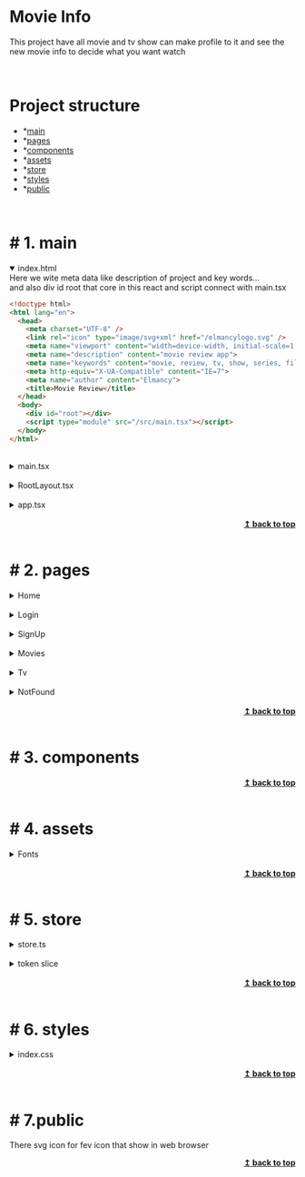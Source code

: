 <!-- 
<details>
<summary></summary>
</details>
<br>
 -->
# Movie Info
This project have all movie and tv show can make profile to it and see the new movie info
to decide what you want watch 

<br>

# Project structure
* *[main](#-1-main)
* *[pages](#-2-pages)
* *[components](#-3-components)
* *[assets](#-4-assets)
* *[store](#-5-store)
* *[styles](#-6-styles)
* *[public](#-7-public)
<br>

# # 1. main

<details open>
<summary>index.html</summary>
Here we wite meta data like description of project and key words... <br> and also div id root that core in this react 
and script connect with main.tsx

```html
<!doctype html>
<html lang="en">
  <head>
    <meta charset="UTF-8" />
    <link rel="icon" type="image/svg+xml" href="/elmancylogo.svg" />
    <meta name="viewport" content="width=device-width, initial-scale=1.0" />
    <meta name="description" content="movie review app">
    <meta name="keywords" content="movie, review, tv, show, series, film, cinema, rating">
    <meta http-equiv="X-UA-Compatible" content="IE=7">
    <meta name="author" content="Elmancy"> 
    <title>Movie Review</title>
  </head>
  <body>
    <div id="root"></div>
    <script type="module" src="/src/main.tsx"></script>
  </body>
</html>
```

</details>
<br>
<details>
<summary>main.tsx</summary>
here we create root of the project you render app wrapped by
the redux provider to so that can we can access all state and method from redux into all pages

```tsx
import { StrictMode } from 'react'
import { createRoot } from 'react-dom/client'
import "bootstrap/dist/css/bootstrap.min.css";
import './styles/index.css'
import App from './App.tsx'
import { store } from './store/store.ts';
import { Provider } from 'react-redux'

createRoot(document.getElementById('root')!).render(
  
  <StrictMode>
    <Provider store={store}>
    <App />
    </Provider>
  </StrictMode>,
)
```
</details>
<br>

<details>
<summary>RootLayout.tsx</summary>
we make public shared components like nav and footer
so we create layout so nav and footer exist in all pages

```tsx
import Nav from './components/nav/nav';
import Footer from './components/footer/footer';
import { Outlet } from 'react-router-dom';

function RootLayout() {
  return (
    <div >
        <Nav/>
        <div className="container">
        <Outlet />
        </div>
        <Footer/>
    </div>
  )
}

export default RootLayout
```
</details>
<br>
<details>
<summary>app.tsx</summary>
This place we make all routing <br> you will find all route 
inside element called root layout and every path call specific page

```tsx
import { createBrowserRouter, RouterProvider } from 'react-router-dom'
import Home from './pages/Home/Home'
import RootLayout from './rootLayout'
import SignUp from './pages/signup/SignUp'
import Login from './pages/login/Login'
import Tv from './pages/Tv/Tv'
import Movies from './pages/Movies/Movies'
import Notfound from './pages/Notfound/Notfound'
const router =createBrowserRouter([
  {
    element:<RootLayout/>,
    children:[
      {path:"/",element:<Home/>},
      {path:"/home",element:<Home/>},
      {path:"/tv",element:<Tv/>},
      {path:"/movies",element:<Movies/>},
      {path:"/signup",element:<SignUp/>},
      {path:"/login",element:<Login/>},
      {path:"*",element:<Notfound/>},

    ]
  }
 

])
function App() {

  return (
    <RouterProvider router={router}/>
  )
}

export default App

```

</details>
<br>

<div align="right">
    <b><a href="#Project-structure">↥ back to top</a></b>
</div>
<br>

# # 2. pages
<details>
<summary>Home</summary>
</details>
<br>
<details>
<summary>Login</summary>
This page response for login

```tsx
import SignIn from '../../components/singin/SignIn'
import style from './login.module.css'
function Login() {
  return (
    <section className={`d-flex justify-content-center align-items-center ${style.main}`}>
        <SignIn/>
    </section>  )
}

export default Login
```

and here style 

```css
.main{
    height: 100vh;
    width: 100%;
}
```
</details>
<br>
<details>
<summary>SignUp</summary>
This page responsible for sign up

```tsx
import Register from "../../components/register/register"
import style from './signup.module.css'
function SignUp() {
  return (
    <section className={`d-flex justify-content-center align-items-center ${style.main}`}>
        <Register/>
    </section>
  )
}

export default SignUp
```

and some style for page
```css
.main{
    height: 100vh;
    width: 100%;
}
```
</details>
<br>
<details>
<summary>Movies</summary>
</details>
<br>
<details>
<summary>Tv</summary>
</details>
<br>
<details>
<summary>NotFound</summary>
</details>
<br>
<div align="right">
    <b><a href="#Project-structure">↥ back to top</a></b>
</div>
<br>

# # 3. components
<div align="right">
    <b><a href="#Project-structure">↥ back to top</a></b>
</div>
<br>

# # 4. assets
<details>
<summary>Fonts</summary>
we have to fonts for this web site
1. LibreBaskerville
2. Cinzel-Regular
</details>
<br>
<div align="right">
    <b><a href="#Project-structure">↥ back to top</a></b>
</div>
<br>

# # 5. store
<details>
<summary>store.ts</summary>
this place setup configuration of redux 
and configuration have reducer collect of slice 
and type for type script project

```ts
import {configureStore} from '@reduxjs/toolkit'
import tokenReducer from './tokenSlice'
export const store = configureStore({
    reducer:{
        tokenReducer,
    }
})

export type RootState = ReturnType<typeof store.getState>
export type AppDispatch = typeof store.dispatch

```

</details>
<br>
<details>
<summary>token slice</summary>
after login we store token in local host so we need use it in multiple page and the function same in all pages so we make slice in redux allow us use state and function about it any where<br>
first create interface to dedicate type initial value state
and then make initial value and create slice every slice have
name , initial value, and reducers. reducer hav methods deal with state 

```ts
import { createSlice } from "@reduxjs/toolkit";
import { jwtDecode } from "jwt-decode";

interface Itoken {
        email:string,
        age:string,
        name:string,
}
const initialState : Itoken = {
    email: "",
    name: "",
    age: ""
}
const tokenSlice = createSlice({
    name:"tokens",
    initialState,
    reducers:{
        getToken:(state)=>{
            let decode = localStorage.getItem("token")
            if(decode !== null){
                const decodetoken:Itoken = jwtDecode(decode)
                state.email = decodetoken.email
                state.age = decodetoken.age
                state.name = decodetoken.name
                
            }

        }
    }
})

export const{getToken} = tokenSlice.actions
export default tokenSlice.reducer
```
</details>
<br>
<div align="right">
    <b><a href="#Project-structure">↥ back to top</a></b>
</div>
<br>

# # 6. styles
<details>
<summary>index.css</summary>
This css sheet have a global styles

```css
:root{
  --bg:#023D54;
  --textColor:rgba(240, 255, 240, 1)
}
@font-face {
  font-family: forPragraph;
  src: url("../assets/Fonts/LibreBaskerville-Regular.ttf");
}
@font-face {
  font-family: forHeadline;
  src: url("../assets/Fonts/Cinzel-Regular.ttf");
}
*{
  margin: 0;
  padding: 0;
  box-sizing: border-box;
}

body{
  font-family:forPragraph,'Times New Roman', Times, serif;
  background-color:var(--bg);
  color: var(--textColor);
}
h1,h2,h3,h4,h5,h6{
  font-family:forHeadline,Verdana, Geneva, Tahoma, sans-serif;
}

a{
  color: var(--textColor);
  text-decoration: none;
}
```
</details>
<br>
<div align="right">
    <b><a href="#Project-structure">↥ back to top</a></b>
</div>
<br>

# # 7.public
There svg icon for fev icon that show in web browser
<div align="right">
    <b><a href="#Project-structure">↥ back to top</a></b>
</div>
<br>

